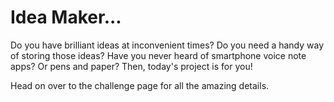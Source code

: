 # Idea Maker...

Do you have brilliant ideas at inconvenient times? Do you need a handy way of storing those ideas?  Have you never heard of smartphone voice note apps? Or pens and paper?  Then, today's project is for you!

Head on over to the challenge page for all the amazing details.


